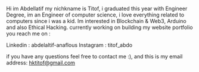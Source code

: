 Hi im Abdellatif my nichkname is Titof, i graduated this year with Engineer Degree,
im an Engineer of computer science, i love everything related to computers since i was a kid.
Im interested in Blockchain & Web3, Arduino and also Ethical Hacking.
currently working on building my website portfolio
you reach me on :


Linkedin : abdelaltif-anaflous
Instagram : titof_abdo 

if you have any questions feel free to contact me :), and this is my email address: hktitof@gmail.com
